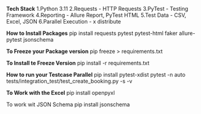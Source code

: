 **Tech Stack**
1.Python 3.11
2.Requests - HTTP Requests
3.PyTest - Testing Framework
4.Reporting - Allure Report, PyTest HTML
5.Test Data - CSV, Excel, JSON
6.Parallel Execution - x distribute

**How to Install Packages**
pip install requests pytest pytest-html faker allure-pytest jsonschema

**To Freeze your Package version**
pip freeze > requirements.txt

**To Install te Freeze Version**
pip install -r requirements.txt

**How to run your Testcase Parallel**
pip install pytest-xdist
pytest -n auto tests/integration_test/test_create_booking.py -s -v 

**To Work with the Excel**
pip install openpyxl

To work wit JSON Schema
pip install jsonschema
